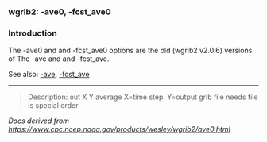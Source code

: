 
### wgrib2: -ave0, -fcst\_ave0



### Introduction




The -ave0 and
and -fcst\_ave0 options are the old
(wgrib2 v2.0.6) versions of 
The -ave and
and -fcst\_ave.



See also: 
[-ave](./ave.html), 
[-fcst\_ave](./fcst_ave.html)




----

>Description: out   X Y    average X=time step, Y=output grib file needs file is special order

_Docs derived from <https://www.cpc.ncep.noaa.gov/products/wesley/wgrib2/ave0.html>_